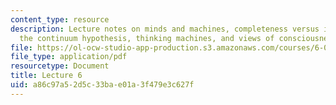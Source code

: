 ```yaml
---
content_type: resource
description: Lecture notes on minds and machines, completeness versus incompleteness,
  the continuum hypothesis, thinking machines, and views of consciousness.
file: https://ol-ocw-studio-app-production.s3.amazonaws.com/courses/6-080-great-ideas-in-theoretical-computer-science-spring-2008/a86c97a52d5c33bae01a3f479e3c627f_lec6.pdf
file_type: application/pdf
resourcetype: Document
title: Lecture 6
uid: a86c97a5-2d5c-33ba-e01a-3f479e3c627f
---
```

